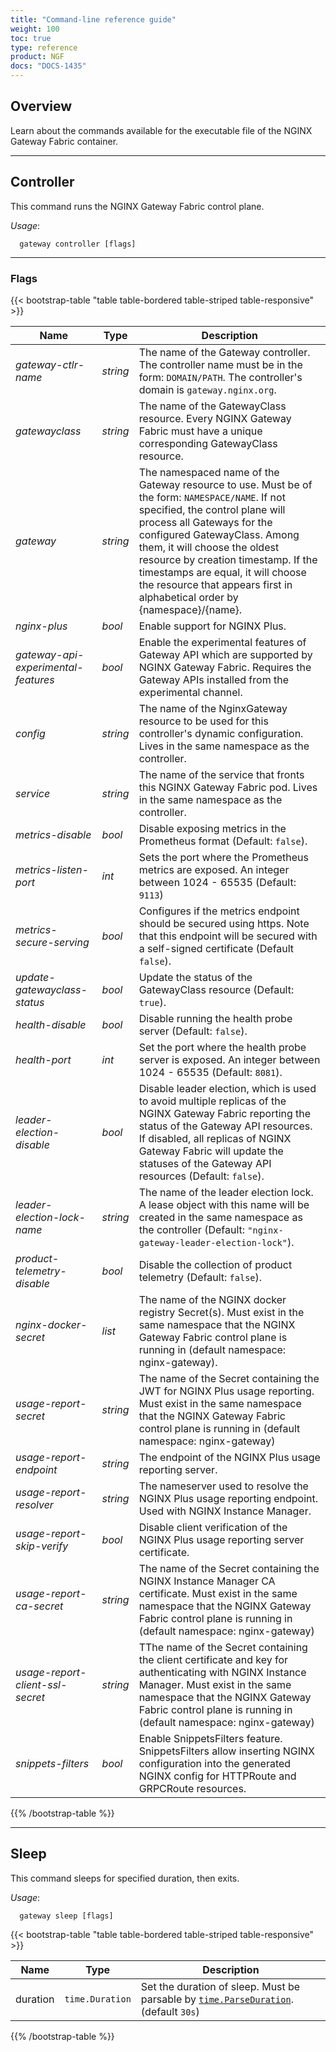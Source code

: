 ```yaml
---
title: "Command-line reference guide"
weight: 100
toc: true
type: reference
product: NGF
docs: "DOCS-1435"
---
```


## Overview

Learn about the commands available for the executable file of the NGINX Gateway Fabric container.

---

## Controller

This command runs the NGINX Gateway Fabric control plane.

*Usage*:

```shell
  gateway controller [flags]
```

---

### Flags

{{< bootstrap-table "table table-bordered table-striped table-responsive" >}}

| Name                                | Type     | Description                                                                                                                                                                                                                                                                                                                                                                              |
|-------------------------------------|----------|------------------------------------------------------------------------------------------------------------------------------------------------------------------------------------------------------------------------------------------------------------------------------------------------------------------------------------------------------------------------------------------|
| _gateway-ctlr-name_                 | _string_ | The name of the Gateway controller. The controller name must be in the form: `DOMAIN/PATH`. The controller's domain is `gateway.nginx.org`.                                                                                                                                                                                                                                              |
| _gatewayclass_                      | _string_ | The name of the GatewayClass resource. Every NGINX Gateway Fabric must have a unique corresponding GatewayClass resource.                                                                                                                                                                                                                                                                |
| _gateway_                           | _string_ | The namespaced name of the Gateway resource to use. Must be of the form: `NAMESPACE/NAME`. If not specified, the control plane will process all Gateways for the configured GatewayClass. Among them, it will choose the oldest resource by creation timestamp. If the timestamps are equal, it will choose the resource that appears first in alphabetical order by {namespace}/{name}. |
| _nginx-plus_                        | _bool_   | Enable support for NGINX Plus.                                                                                                                                                                                                                                                                                                                                                           |
| _gateway-api-experimental-features_ | _bool_   | Enable the experimental features of Gateway API which are supported by NGINX Gateway Fabric. Requires the Gateway APIs installed from the experimental channel.                                                                                                                                                                                                                          |
| _config_                            | _string_ | The name of the NginxGateway resource to be used for this controller's dynamic configuration. Lives in the same namespace as the controller.                                                                                                                                                                                                                                             |
| _service_                           | _string_ | The name of the service that fronts this NGINX Gateway Fabric pod. Lives in the same namespace as the controller.                                                                                                                                                                                                                                                                        |
| _metrics-disable_                   | _bool_   | Disable exposing metrics in the Prometheus format (Default: `false`).                                                                                                                                                                                                                                                                                                                    |
| _metrics-listen-port_               | _int_    | Sets the port where the Prometheus metrics are exposed. An integer between 1024 - 65535 (Default: `9113`)                                                                                                                                                                                                                                                                                |
| _metrics-secure-serving_            | _bool_   | Configures if the metrics endpoint should be secured using https. Note that this endpoint will be secured with a self-signed certificate (Default `false`).                                                                                                                                                                                                                              |
| _update-gatewayclass-status_        | _bool_   | Update the status of the GatewayClass resource (Default: `true`).                                                                                                                                                                                                                                                                                                                        |
| _health-disable_                    | _bool_   | Disable running the health probe server (Default: `false`).                                                                                                                                                                                                                                                                                                                              |
| _health-port_                       | _int_    | Set the port where the health probe server is exposed. An integer between 1024 - 65535 (Default: `8081`).                                                                                                                                                                                                                                                                                |
| _leader-election-disable_           | _bool_   | Disable leader election, which is used to avoid multiple replicas of the NGINX Gateway Fabric reporting the status of the Gateway API resources. If disabled, all replicas of NGINX Gateway Fabric will update the statuses of the Gateway API resources (Default: `false`).                                                                                                             |
| _leader-election-lock-name_         | _string_ | The name of the leader election lock. A lease object with this name will be created in the same namespace as the controller (Default: `"nginx-gateway-leader-election-lock"`).                                                                                                                                                                                                           |
| _product-telemetry-disable_         | _bool_   | Disable the collection of product telemetry (Default: `false`).                                                                                                                                                                                                                                                                                                                          |
| _nginx-docker-secret_               | _list_   | The name of the NGINX docker registry Secret(s). Must exist in the same namespace that the NGINX Gateway Fabric control plane is running in (default namespace: nginx-gateway). |
| _usage-report-secret_               | _string_ | The name of the Secret containing the JWT for NGINX Plus usage reporting. Must exist in the same namespace that the NGINX Gateway Fabric control plane is running in (default namespace: nginx-gateway)                                                                                                                                                                                                                                                                                              |
| _usage-report-endpoint_           | _string_ | The endpoint of the NGINX Plus usage reporting server.                                                                                                                                                                                                                                                                                                                            |
| _usage-report-resolver_         | _string_ | The nameserver used to resolve the NGINX Plus usage reporting endpoint. Used with NGINX Instance Manager.                                                                                                                                                                                                                                                                                                     |
| _usage-report-skip-verify_          | _bool_   | Disable client verification of the NGINX Plus usage reporting server certificate.                                                                                                                                                                                                                                                                                                        |
| _usage-report-ca-secret_               | _string_ | The name of the Secret containing the NGINX Instance Manager CA certificate. Must exist in the same namespace that the NGINX Gateway Fabric control plane is running in (default namespace: nginx-gateway)                                                                                                                                                                                                                                                                                              |
| _usage-report-client-ssl-secret_               | _string_ | TThe name of the Secret containing the client certificate and key for authenticating with NGINX Instance Manager. Must exist in the same namespace that the NGINX Gateway Fabric control plane is running in (default namespace: nginx-gateway)                                                                                                                                                                                                                                                                                              |
| _snippets-filters_                  | _bool_   | Enable SnippetsFilters feature. SnippetsFilters allow inserting NGINX configuration into the generated NGINX config for HTTPRoute and GRPCRoute resources.                                                                                                                                                                                                                               |

{{% /bootstrap-table %}}

---

## Sleep

This command sleeps for specified duration, then exits.

_Usage_:

```shell
  gateway sleep [flags]
```

{{< bootstrap-table "table table-bordered table-striped table-responsive" >}}

| Name     | Type            | Description                                                                                                                   |
| -------- | --------------- | ----------------------------------------------------------------------------------------------------------------------------- |
| duration | `time.Duration` | Set the duration of sleep. Must be parsable by [`time.ParseDuration`](https://pkg.go.dev/time#ParseDuration). (default `30s`) |

{{% /bootstrap-table %}}
